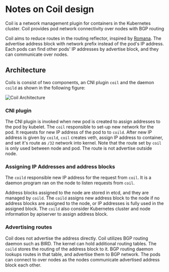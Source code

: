 Notes on Coil design
====================

Coil is a network management plugin for containers in the Kubernetes cluster.
Coil provides pod network connectivity over nodes with BGP routing

Coil aims to reduce routes in the routing reflector, inspired by [Romana][].
The advertise address block with network prefix instead of the pod's IP address.
Each pods can find other pods' IP addresses by advertise block, and they can communicate over nodes.

Architecture
------------

Coils is consist of two components, an CNI plugin `coil` and the daemon `coild` as shown in the following figure:

![Coil Architecture](http://www.plantuml.com/plantuml/png/LP91RnCn48Nl_XLFuPALs21Qk4HHLD9AA0Ag2iIj5sSzIQruny4URm-8_uvtrvicDtlqlVV6JxwBeeEarYcZHUzq990qHWLgHFF14VJ9HWeT1QKkfhD7RsY6lmeu2sV19x5yGBuxUkPvuXJ9m3AE59XSDOEEQBnrXLJ0c-KnxSYHA61UORFz-J2UlWtI_jmBAs2rkd_ShjUJ5TvzjuSNsRX44sIg33reQZt_8ide1Q8m1Q5EftezU2mn_rZ1SkUFXEokC5hNZlPI69EXcmhRfoy_4EXFeYW5CwYDV-N2bQTb-hQ2DWPbWBqF_JrGZDWvtnodb5KT-lNgSyod2aolEMhY2pdbb4uo-Rb24qWBeIDvUV_CVQ3cNZegnyc7snkSAx_S4gl5aBqO2_-d57iX33Fu_V0NbjTRPySOxO5ROedN-63Iunq5iP6kXUYinkRhar9ZQILvo2YZrIAT5cy_Rebxbw9Gm9PpUwqMwrdzZXIc9ig2ZUUzFQH0GqRlrOXJTyGcjUu_)
<!-- go to http://www.plantuml.com/plantuml/ and enter the above URL to edit the diagram. -->

### CNI plugin

The CNI plugin is invoked when new pod is created to assign addresses to the pod by kubelet.
The `coil` responsible to set-up new network for the pod.  It requests for new IP address of the pod to to `coild`.
After new IP address is given by `coild`, `coil` creates veth, assign IP address to container, and set it's route as `/32` network into kernel.
Note that the route set by `coil` is only used between node and pod.  The route is not advertise outside node.

### Assigning IP Addresses and address blocks

The `coild` responsible new IP address for the request from `coil`.
It is a daemon program ran on the node to listen requests from `coil`.

Address blocks assigned to the node are stored in etcd, and they are managed by `coild`.
The `coild` assigns new address block to the node if no address blocks are assigned to the node, or IP addresses is fully used in the assigned block.
The `coild` also consider Kubernetes cluster and node information by apiserver to assign address block.

### Advertising routes

Coil does not advertise the address directly.
Coil utilizes BGP routing daemon such as BIRD.
The kernel can hold additional routing tables.
The `coild` stores the routing of the address block to it.
BGP routing daemon lookups routes in that table, and advertise them to BGP network.
The pods can connect to over nodes as the nodes communicate advertised address block each other.

[CNI]: https://kubernetes.io/docs/concepts/extend-kubernetes/compute-storage-net/network-plugins/
[Romana]: https://romana.io/
